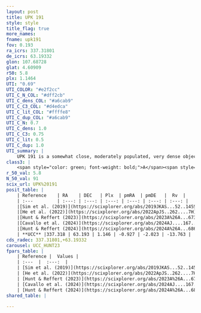```yaml
---
layout: post
title: UPK 191
style: style
title_flag: true
more_names: 
fname: upk191
fov: 0.193
ra_icrs: 337.31801
de_icrs: 63.19332
glon: 107.68728
glat: 4.60909
r50: 5.8
plx: 1.1464
UTI: "0.69"
UTI_COLOR: "#e2f2cc"
UTI_C_N_COL: "#dff2cb"
UTI_C_dens_COL: "#a6cab9"
UTI_C_C3_COL: "#d4edca"
UTI_C_lit_COL: "#ffffe8"
UTI_C_dup_COL: "#a6cab9"
UTI_C_N: 0.7
UTI_C_dens: 1.0
UTI_C_C3: 0.75
UTI_C_lit: 0.5
UTI_C_dup: 1.0
UTI_summary: |
    UPK 191 is a somewhat close, moderately populated, very dense object of high C3 quality. It is moderately studied in the literature.
class3: |
    <span style="color: green; font-weight: bold;">A</span><span style="color: #FFC300; font-weight: bold;">B</span>
r_50_val: 5.8
N_50_val: 91
scix_url: UPK%20191
posit_table: |
    | Reference    | RA    | DEC   | Plx  | pmRA  | pmDE   |  Rv  |
    | :---         | :---: | :---: | :---: | :---: | :---: | :---: |
    |[Sim et al. (2019)](https://scixplorer.org/abs/2019JKAS...52..145S) | 337.312 | 63.191 | -- | -1.04 | -1.87 | -- |
    |[He et al. (2022)](https://scixplorer.org/abs/2022ApJS..262....7H) | 337.311 | 63.195 | 1.155 | -0.986 | -2.015 | -- |
    |[Hunt & Reffert (2023)](https://scixplorer.org/abs/2023A%26A...673A.114H) | 337.33 | 63.194 | 1.137 | -0.937 | -2.019 | -36.728 |
    |[Cavallo et al. (2024)](https://scixplorer.org/abs/2024AJ....167...12C) | 337.287 | 63.195 | 1.145 | -- | -- | -- |
    |[Hunt & Reffert (2024)](https://scixplorer.org/abs/2024A%26A...686A..42H) | 337.33 | 63.194 | 1.137 | -0.937 | -2.019 | -36.728 |
    | **UCC** |337.318 | 63.193 | 1.146 | -0.927 | -2.023 | -13.763 | 
cds_radec: 337.31801,+63.19332
carousel: UCC_HUNT23
fpars_table: |
    | Reference |  Values |
    | :---  |  :---:  |
    | [Sim et al. (2019)](https://scixplorer.org/abs/2019JKAS...52..145S) | `d_pc=874, log(age)=6.9` |
    | [He et al. (2022)](https://scixplorer.org/abs/2022ApJS..262....7H) | `A0=2.45, logAge=6.5` |
    | [Hunt & Reffert (2023)](https://scixplorer.org/abs/2023A%26A...673A.114H) | `AV50=1.751, diffAV50=1.706, MOD50=9.641, logAge50=6.548` |
    | [Cavallo et al. (2024)](https://scixplorer.org/abs/2024AJ....167...12C) | `AV50=1.84, dMod50=9.85, logAge50=6.64, [Fe/H]50=0.14` |
    | [Hunt & Reffert (2024)](https://scixplorer.org/abs/2024A%26A...686A..42H) | `MassJ=133.681` |
shared_table: |
    
---
```

